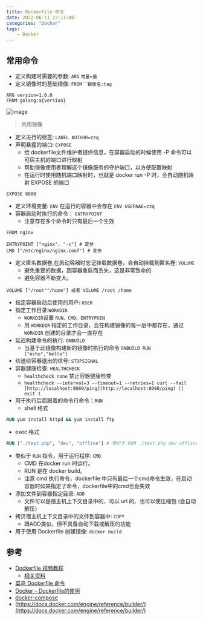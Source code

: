 ```yaml
---
title: Dockerfile 命令
date: 2022-06-11 22:11:08
categories: "Docker"
tags:
	- Docker
---
```


## 常用命令
- 定义构建时需要的参数:  `ARG` `常量=值`
- 定义镜像时的基础镜像:  `FROM``镜像名:tag`
```
ARG version=1.0.0
FROM golang:${version}
```

![image](/images/2022/Docker/8.png)

> 共用镜像

- 定义进行的标签: `LABEL AUTHOR=zzq`
- 声明暴露的端口: `EXPOSE`
   - 给 dockerfile文件维护者提供信息，在容器启动的时候使用 -P 命令可以可宿主机的端口进行映射
   - 帮助镜像使用者理解这个镜像服务的守护端口，以方便配置映射
   - 在运行时使用随机端口映射时，也就是 docker run -P 时，会自动随机映射 EXPOSE 的端口
```
EXPOSE 8080
```

- 定义环境变量: `ENV`   在运行的容器中会存在 `ENV USERNAE=zzq`
- 容器启动时执行的命令： `ENTRYPOINT`   
   - 注意存在多个命令时只有最后一个生效
```
FROM nginx

ENTRYPOINT ["nginx", "-c"] # 定参
CMD ["/etc/nginx/nginx.conf"] # 变参 
```

- 定义匿名数据卷,在启动容器时忘记挂载数据卷，会自动挂载到匿名卷: `VOLUME`
   - 避免重要的数据，因容器重启而丢失，这是非常致命的
   - 避免容器不断变大。
```
VOLUME ["/root""/home"] 或者 VOLUME /root /home
```

- 指定容器启动后使用的用户: `USER`
- 指定工作目录:`WORKDIR` 
   - `WORKDIR`设置 `RUN、CMD、ENTRYPOIN`
   - 用 `WORKDIR` 指定的工作目录，会在构建镜像的每一层中都存在，通过 `WORKDIR` 创建的目录才会一直存在
- 延迟构建命令的执行: `ONBUILD` 
   - 当基于此镜像构建新的镜像时执行的命令 `ONBUILD RUN  ["echo","hello"]` 
- 给送给容器退出的信号: `STOPSIGNAL`
- 容器健康检查: `HEALTHCHECK` 
   - `healthcheck none` 禁止容器健康检查
   - `healthcheck --interval=3 --timeout=1 --retries=1 curl --fail [http://localhost:8080/ping](http://localhost:8080/ping) || exit 1`
- 用于执行后面跟着的命令行命令：`RUN`
   - shell 格式
```dockerfile
RUN yum install httpd && yum install ftp
```

   - exec 格式
```dockerfile
RUN ["./test.php", "dev", "offline"] # 等价于 RUN ./test.php dev offline
```

- 类似于 `RUN` 指令，用于运行程序:   `CMD`
   - CMD 在docker run 时运行。
   - RUN 是在 docker build。
   - 注意 cmd 执行命令，dockerfile 中只有最后一个cmd命令生效，在启动容器时如果指定了命令，dockerfile中的cmd也会失效
- 添加文件到容器指定目录: `ADD`
   - 文件可以是宿主机上下文目录中的、可以 url 的、也可以使压缩包 (会自动解压）
- 拷贝宿主机上下文目录中的文件到容器中: `COPY`
   - 跟ADD类似，但不具备自动下载或解压的功能
- 用于使用 Dockerfile 创建镜像: `docker build`

## 参考

- [Dockerfile 视频教程](https://www.bilibili.com/video/BV1aq4y1G7QB?p=17&spm_id_from=pageDriver)
   - [相关资料](https://github.com/pingwazi0101/dockerstudy)
- [菜鸟 Dockerfile 命令](https://www.runoob.com/docker/docker-dockerfile.html)
- [Docker - Dockerfile的使用](https://juejin.cn/post/6923818420132085774)
- [docker-compose](https://www.runoob.com/docker/docker-compose.html)
- [https://docs.docker.com/engine/reference/builder/](https://docs.docker.com/engine/reference/builder/)

